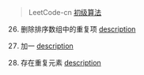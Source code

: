 
> LeetCode-cn [初级算法](https://leetcode-cn.com/explore/interview/card/top-interview-questions-easy/)

26. 删除排序数组中的重复项 [description](https://leetcode-cn.com/problems/remove-duplicates-from-sorted-array/description/)

66. 加一 [description](https://leetcode-cn.com/problems/plus-one/description/)

217. 存在重复元素 [description](https://leetcode-cn.com/problems/contains-duplicate/description/)